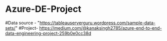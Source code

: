 # Azure-DE-Project
#Data source - "https://tableauserverguru.wordpress.com/sample-data-sets/"
#Project-   https://medium.com/@kanaksingh2785/azure-end-to-end-data-engineering-project-259b0e0cc38d
